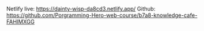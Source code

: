 Netlify live: https://dainty-wisp-da8cd3.netlify.app/
Github: https://github.com/Porgramming-Hero-web-course/b7a8-knowledge-cafe-FAHIMXGG